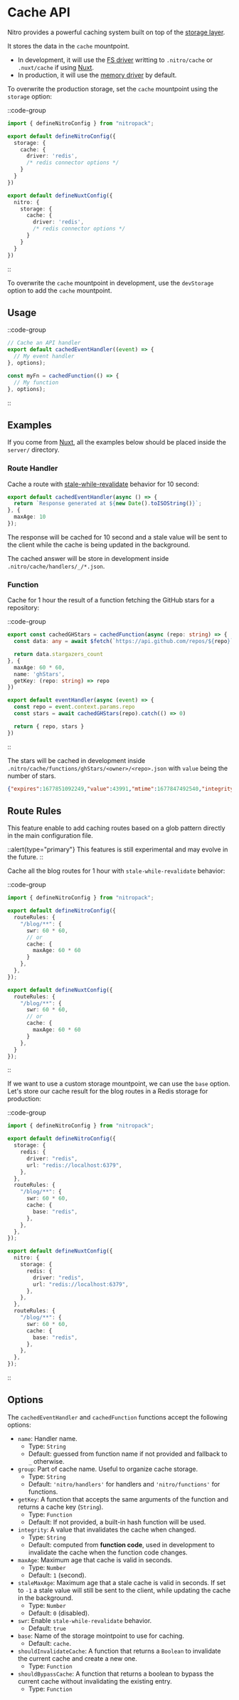 # Cache API

Nitro provides a powerful caching system built on top of the [storage layer](/guide/introduction/storage).

It stores the data in the `cache` mountpoint.
- In development, it will use the [FS driver](https://unstorage.unjs.io/drivers/fs) writting to `.nitro/cache` or `.nuxt/cache` if using [Nuxt](https://nuxt.com).
- In production, it will use the [memory driver](https://unstorage.unjs.io/drivers/memory) by default.

To overwrite the production storage, set the `cache` mountpoint using the `storage` option:

::code-group
```ts [nitro.config.ts]
import { defineNitroConfig } from "nitropack";

export default defineNitroConfig({
  storage: {
    cache: {
      driver: 'redis',
      /* redis connector options */
    }
  }
})
```
```ts [nuxt.config.ts]
export default defineNuxtConfig({
  nitro: {
    storage: {
      cache: {
        driver: 'redis',
        /* redis connector options */
      }
    }
  }
})
```
::

To overwrite the `cache` mountpoint in development, use the `devStorage` option to add the `cache` mountpoint.

## Usage

::code-group
```ts [Router Handler]
// Cache an API handler
export default cachedEventHandler((event) => {
  // My event handler
}, options);
```
```ts [Function]
const myFn = cachedFunction(() => {
  // My function
}, options);
```
::

## Examples

If you come from [Nuxt](https://nuxt.com), all the examples below should be placed inside the `server/` directory.

### Route Handler

Cache a route with [stale-while-revalidate](https://www.rfc-editor.org/rfc/rfc5861#section-3) behavior for 10 second:

```ts [routes/cached.ts]
export default cachedEventHandler(async () => {
  return `Response generated at ${new Date().toISOString()}`;
}, {
  maxAge: 10
});
```

The response will be cached for 10 second and a stale value will be sent to the client while the cache is being updated in the background.

The cached answer will be store in development inside `.nitro/cache/handlers/_/*.json`.

### Function

Cache for 1 hour the result of a function fetching the GitHub stars for a repository:

::code-group
```ts [utils/github.ts]
export const cachedGHStars = cachedFunction(async (repo: string) => {
  const data: any = await $fetch(`https://api.github.com/repos/${repo}`)

  return data.stargazers_count
}, {
  maxAge: 60 * 60,
  name: 'ghStars',
  getKey: (repo: string) => repo
})
```
```ts [api/stars/[...repo].ts]
export default eventHandler(async (event) => {
  const repo = event.context.params.repo
  const stars = await cachedGHStars(repo).catch(() => 0)

  return { repo, stars }
})
```
::

The stars will be cached in development inside `.nitro/cache/functions/ghStars/<owner>/<repo>.json` with `value` being the number of stars.

```json
{"expires":1677851092249,"value":43991,"mtime":1677847492540,"integrity":"ZUHcsxCWEH"}
```


## Route Rules

This feature enable to add caching routes based on a glob pattern directly in the main configuration file.


::alert{type="primary"}
This features is still experimental and may evolve in the future.
::

Cache all the blog routes for 1 hour with `stale-while-revalidate` behavior:

::code-group
```ts [nitro.config.ts]
import { defineNitroConfig } from "nitropack";

export default defineNitroConfig({
  routeRules: {
    "/blog/**": {
      swr: 60 * 60,
      // or
      cache: {
        maxAge: 60 * 60
      }
    },
  },
});
```
```ts [nuxt.config.ts]
export default defineNuxtConfig({
  routeRules: {
    "/blog/**": {
      swr: 60 * 60,
      // or
      cache: {
        maxAge: 60 * 60
      }
    },
  }
});
```
::

If we want to use a custom storage mountpoint, we can use the `base` option. Let's store our cache result for the blog routes in a Redis storage for production:

::code-group
```ts [nitro.config.ts]
import { defineNitroConfig } from "nitropack";

export default defineNitroConfig({
  storage: {
    redis: {
      driver: "redis",
      url: "redis://localhost:6379",
    },
  },
  routeRules: {
    "/blog/**": {
      swr: 60 * 60,
      cache: {
        base: "redis",
      },
    },
  },
});
```
```ts [nuxt.config.ts]
export default defineNuxtConfig({
  nitro: {
    storage: {
      redis: {
        driver: "redis",
        url: "redis://localhost:6379",
      },
    },
  },
  routeRules: {
    "/blog/**": {
      swr: 60 * 60,
      cache: {
        base: "redis",
      },
    },
  },
});
```
::


## Options

The `cachedEventHandler` and `cachedFunction` functions accept the following options:
- `name`: Handler name.
  - Type: `String`
  - Default: guessed from function name if not provided and fallback to `_` otherwise.
- `group`: Part of cache name. Useful to organize cache storage.
  - Type: `String`
  - Default: `'nitro/handlers'` for handlers and `'nitro/functions'` for functions.
- `getKey`: A function that accepts the same arguments of the function and returns a cache key (`String`).
  - Type: `Function`
  - Default: If not provided, a built-in hash function will be used.
- `integrity`: A value that invalidates the cache when changed.
  - Type: `String`
  - Default: computed from **function code**, used in development to invalidate the cache when the function code changes.
- `maxAge`: Maximum age that cache is valid in seconds.
  - Type: `Number`
  - Default: `1` (second).
- `staleMaxAge`: Maximum age that a stale cache is valid in seconds. If set to `-1` a stale value will still be sent to the client, while updating the cache in the background.
  - Type: `Number`
  - Default: `0` (disabled).
- `swr`: Enable `stale-while-revalidate` behavior.
  - Default: `true`
- `base`: Name of the storage mointpoint to use for caching.
  - Default: `cache`.
- `shouldInvalidateCache`: A function that returns a `Boolean` to invalidate the current cache and create a new one.
  - Type: `Function`
- `shouldBypassCache`: A function that returns a boolean to bypass the current cache without invalidating the existing entry.
  - Type: `Function`
